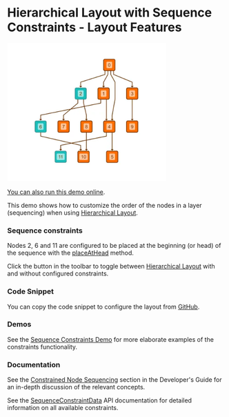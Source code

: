 <!--
 //////////////////////////////////////////////////////////////////////////////
 // @license
 // This file is part of yFiles for HTML.
 // Use is subject to license terms.
 //
 // Copyright (c) by yWorks GmbH, Vor dem Kreuzberg 28,
 // 72070 Tuebingen, Germany. All rights reserved.
 //
 //////////////////////////////////////////////////////////////////////////////
-->
# Hierarchical Layout with Sequence Constraints - Layout Features

<img src="../../../doc/demo-thumbnails/layout-sequence-constraints.webp" alt="demo-thumbnail" height="320"/>

[You can also run this demo online](https://www.yworks.com/demos/layout-features/hierarchical-sequence-constraints/).

This demo shows how to customize the order of the nodes in a layer (sequencing) when using [Hierarchical Layout](https://docs.yworks.com/yfileshtml/#/api/HierarchicalLayout).

### Sequence constraints

Nodes 2, 6 and 11 are configured to be placed at the beginning (or head) of the sequence with the [placeAtHead](https://docs.yworks.com/yfileshtml/#/api/SequenceConstraintData#placeAtHead) method.

Click the button in the toolbar to toggle between [Hierarchical Layout](https://docs.yworks.com/yfileshtml/#/api/HierarchicalLayout) with and without configured constraints.

### Code Snippet

You can copy the code snippet to configure the layout from [GitHub](https://github.com/yWorks/yfiles-for-html-demos/blob/master/demos/layout-features/hierarchical-sequence-constraints/HierarchicalSequenceConstraints.ts).

### Demos

See the [Sequence Constraints Demo](../../layout/sequenceconstraints/) for more elaborate examples of the constraints functionality.

### Documentation

See the [Constrained Node Sequencing](https://docs.yworks.com/yfileshtml/#/dguide/hierarchical_layout-constrained_node_sequencing) section in the Developer's Guide for an in-depth discussion of the relevant concepts.

See the [SequenceConstraintData](https://docs.yworks.com/yfileshtml/#/api/SequenceConstraintData) API documentation for detailed information on all available constraints.
